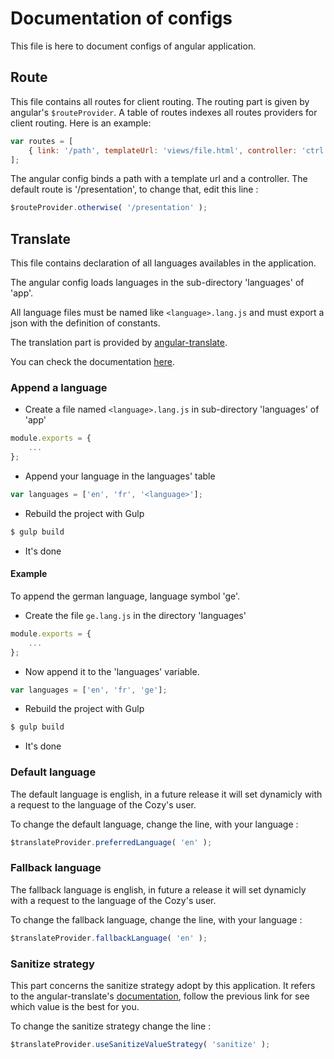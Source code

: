 # Documentation of configs

This file is here to document configs of angular application.

## Route

This file contains all routes for client routing. The routing part is given by angular's `$routeProvider`. A table of routes indexes all routes providers for client routing.
Here is an example:

```js
var routes = [
    { link: '/path', templateUrl: 'views/file.html', controller: 'ctrl' }
];
```

The angular config binds a path with a template url and a controller. The default route is '/presentation', to change that, edit this line :

```js
$routeProvider.otherwise( '/presentation' );
```

## Translate

This file contains declaration of all languages availables in the application.

The angular config loads languages in the sub-directory 'languages' of 'app'.

All language files must be named like `<language>.lang.js` and must export a json with the definition of constants.

The translation part is provided by [angular-translate](https://angular-translate.github.io/).

You can check the documentation [here](https://angular-translate.github.io/docs/#/api).

### Append a language

- Create a file named `<language>.lang.js` in sub-directory 'languages' of 'app'

```js
module.exports = {
    ...
};
```

- Append your language in the languages' table

```js
var languages = ['en', 'fr', '<language>'];
```

- Rebuild the project with Gulp

```sh
$ gulp build
```

- It's done

#### Example

To append the german language, language symbol 'ge'.

- Create the file `ge.lang.js` in the directory 'languages'

```js
module.exports = {
    ...
};
```

- Now append it to the 'languages' variable.

```js
var languages = ['en', 'fr', 'ge'];
```

- Rebuild the project with Gulp

```sh
$ gulp build
```

- It's done

### Default language

The default language is english, in a future release it will set dynamicly with a request to the language of the Cozy's user.

To change the default language, change the line, with your language :

```js
$translateProvider.preferredLanguage( 'en' );
```

### Fallback language

The fallback language is english, in future a release it will set dynamicly with a request to the language of the Cozy's user.

To change the fallback language, change the line, with your language :

```js
$translateProvider.fallbackLanguage( 'en' );
```

### Sanitize strategy

This part concerns the sanitize strategy adopt by this application. It refers to the angular-translate's [documentation](https://angular-translate.github.io/docs/#/api/pascalprecht.translate.$translateSanitization), follow the previous link for see which value is the best for you.

To change the sanitize strategy change the line :

```js
$translateProvider.useSanitizeValueStrategy( 'sanitize' );
```